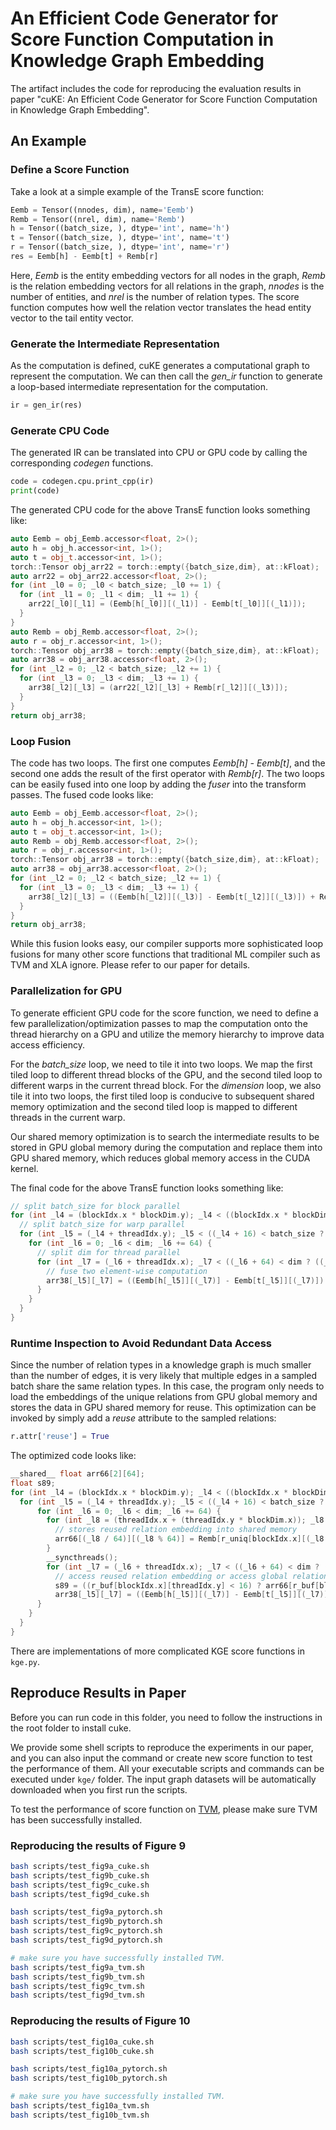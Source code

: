 # An Efficient Code Generator for Score Function Computation in Knowledge Graph Embedding

The artifact includes the code for reproducing the evaluation results in paper "cuKE: An Efficient Code Generator for Score Function Computation in Knowledge Graph Embedding".

## An Example
### Define a Score Function
Take a look at a simple example of the TransE score function:

```python
Eemb = Tensor((nnodes, dim), name='Eemb')
Remb = Tensor((nrel, dim), name='Remb')
h = Tensor((batch_size, ), dtype='int', name='h')
t = Tensor((batch_size, ), dtype='int', name='t')
r = Tensor((batch_size, ), dtype='int', name='r')
res = Eemb[h] - Eemb[t] + Remb[r]
```

Here, *Eemb* is the entity embedding vectors for all nodes in the graph, *Remb* is the relation embedding vectors for all relations in the graph, 
*nnodes* is the number of entities, and *nrel* is the number of relation types. The score function computes how well the relation vector translates the head entity vector to the tail entity vector.
### Generate the Intermediate Representation
As the computation is defined, cuKE generates a computational graph to represent the computation. 
We can then call the *gen_ir* function to generate a loop-based intermediate representation for the computation. 
```python
ir = gen_ir(res)
```
### Generate CPU Code
The generated IR can be translated into CPU or GPU code by calling the corresponding *codegen* functions.

```python
code = codegen.cpu.print_cpp(ir)
print(code)
```

The generated CPU code for the above TransE function looks something like:


```cpp
auto Eemb = obj_Eemb.accessor<float, 2>();
auto h = obj_h.accessor<int, 1>();
auto t = obj_t.accessor<int, 1>();
torch::Tensor obj_arr22 = torch::empty({batch_size,dim}, at::kFloat);
auto arr22 = obj_arr22.accessor<float, 2>();
for (int _l0 = 0; _l0 < batch_size; _l0 += 1) {
  for (int _l1 = 0; _l1 < dim; _l1 += 1) {
    arr22[_l0][_l1] = (Eemb[h[_l0]][(_l1)] - Eemb[t[_l0]][(_l1)]);
  } 
} 
auto Remb = obj_Remb.accessor<float, 2>();
auto r = obj_r.accessor<int, 1>();
torch::Tensor obj_arr38 = torch::empty({batch_size,dim}, at::kFloat);
auto arr38 = obj_arr38.accessor<float, 2>();
for (int _l2 = 0; _l2 < batch_size; _l2 += 1) {
  for (int _l3 = 0; _l3 < dim; _l3 += 1) {
    arr38[_l2][_l3] = (arr22[_l2][_l3] + Remb[r[_l2]][(_l3)]);
  } 
} 
return obj_arr38;
```

### Loop Fusion
The code has two loops. The first one computes *Eemb[h] - Eemb[t]*, and the second one adds the result of the first operator with *Remb[r]*.
The two loops can be easily fused into one loop by adding the *fuser* into the transform passes. The fused code looks like:


```cpp
auto Eemb = obj_Eemb.accessor<float, 2>();
auto h = obj_h.accessor<int, 1>();
auto t = obj_t.accessor<int, 1>();
auto Remb = obj_Remb.accessor<float, 2>();
auto r = obj_r.accessor<int, 1>();
torch::Tensor obj_arr38 = torch::empty({batch_size,dim}, at::kFloat);
auto arr38 = obj_arr38.accessor<float, 2>();
for (int _l2 = 0; _l2 < batch_size; _l2 += 1) {
  for (int _l3 = 0; _l3 < dim; _l3 += 1) {
    arr38[_l2][_l3] = ((Eemb[h[_l2]][(_l3)] - Eemb[t[_l2]][(_l3)]) + Remb[r[_l2]][(_l3)]);
  } 
} 
return obj_arr38;
```

While this fusion looks easy, our compiler supports more sophisticated loop fusions for many other score functions that traditional ML compiler such as TVM and XLA ignore. 
Please refer to our paper for details. 

### Parallelization for GPU

To generate efficient GPU code for the score function, we need to define a few parallelization/optimization passes to map the computation onto the thread hierarchy on a GPU and utilize the memory hierarchy to improve data access efficiency. 


For the *batch_size* loop, we need to tile it into two loops. We map the first tiled loop to different thread blocks of the GPU, and the second tiled loop to different warps in the current thread block. For the *dimension* loop, we also tile it into two loops, the first tiled loop is conducive to subsequent shared memory optimization and the second tiled loop is mapped to different threads in the current warp. 

Our shared memory optimization is to search the intermediate results to be stored in GPU global memory during the computation and replace them into GPU shared memory, which reduces global memory access in the CUDA kernel.

The final code for the above TransE function looks something like:
```cpp
// split batch_size for block parallel
for (int _l4 = (blockIdx.x * blockDim.y); _l4 < ((blockIdx.x * blockDim.y) + (batch_size / (batch_size/16))); _l4 += 16) {
  // split batch_size for warp parallel
  for (int _l5 = (_l4 + threadIdx.y); _l5 < ((_l4 + 16) < batch_size ? ((_l4 + 16)) : (batch_size)); _l5 += blockDim.y) {
    for (int _l6 = 0; _l6 < dim; _l6 += 64) {
      // split dim for thread parallel
      for (int _l7 = (_l6 + threadIdx.x); _l7 < ((_l6 + 64) < dim ? ((_l6 + 64)):(dim)); _l7 += blockDim.x) {
        // fuse two element-wise computation
        arr38[_l5][_l7] = ((Eemb[h[_l5]][(_l7)] - Eemb[t[_l5]][(_l7)]) + Remb[r[_l5]][(_l7)]); 
      } 
    } 
  } 
}
```

### Runtime Inspection to Avoid Redundant Data Access
Since the number of relation types in a knowledge graph is much smaller than the number of edges, it is very likely that multiple edges in a sampled batch share the same relation types. 
In this case, the program only needs to load the embeddings of the unique relations from GPU global memory and stores the data in GPU shared memory for reuse. 
This optimization can be invoked by simply add a *reuse* attribute to the sampled relations:
```python
r.attr['reuse'] = True
```

The optimized code looks like:
```cpp
__shared__ float arr66[2][64];
float s89;
for (int _l4 = (blockIdx.x * blockDim.y); _l4 < ((blockIdx.x * blockDim.y) + (batch_size / (batch_size/16))); _l4 += 16) {
  for (int _l5 = (_l4 + threadIdx.y); _l5 < ((_l4 + 16) < batch_size ? ((_l4 + 16)) : (batch_size)); _l5 += blockDim.y) {
      for (int _l6 = 0; _l6 < dim; _l6 += 64) {
        for (int _l8 = (threadIdx.x + (threadIdx.y * blockDim.x)); _l8 < (r_unique_cnt[blockIdx.x] * 64); _l8 += (blockDim.x * blockDim.y)) {
          // stores reused relation embedding into shared memory
          arr66[(_l8 / 64)][(_l8 % 64)] = Remb[r_uniq[blockIdx.x][(_l8 / 64)]][((_l8 % 64) + _l6)];
        } 
        __syncthreads();
        for (int _l7 = (_l6 + threadIdx.x); _l7 < ((_l6 + 64) < dim ? ((_l6 + 64)) : (dim)); _l7 += blockDim.x) {
          // access reused relation embedding or access global relation embedding
          s89 = ((r_buf[blockIdx.x][threadIdx.y] < 16) ? arr66[r_buf[blockIdx.x][threadIdx.y]][(_l7 - _l6)] : Remb[(r_buf[blockIdx.x][threadIdx.y] - 16)][_l7]);
          arr38[_l5][_l7] = ((Eemb[h[_l5]][(_l7)] - Eemb[t[_l5]][(_l7)]) + s89);
      } 
    } 
  } 
}
```

There are implementations of more complicated KGE score functions in ``kge.py``. 



## Reproduce Results in Paper

Before you can run code in this folder, you need to follow the instructions in the root folder to install cuke. 

We provide some shell scripts to reproduce the experiments in our paper, and you can also input the command or create new score function to test the performance of them. All your executable scripts and commands can be executed under `kge/` folder. The input graph datasets will be automatically downloaded when you first run the scripts.

To test the performance of score function on [TVM](https://github.com/apache/tvm), please make sure TVM has been successfully installed.

### Reproducing the results of Figure 9
```bash
bash scripts/test_fig9a_cuke.sh
bash scripts/test_fig9b_cuke.sh
bash scripts/test_fig9c_cuke.sh
bash scripts/test_fig9d_cuke.sh

bash scripts/test_fig9a_pytorch.sh
bash scripts/test_fig9b_pytorch.sh
bash scripts/test_fig9c_pytorch.sh
bash scripts/test_fig9d_pytorch.sh

# make sure you have successfully installed TVM.
bash scripts/test_fig9a_tvm.sh
bash scripts/test_fig9b_tvm.sh
bash scripts/test_fig9c_tvm.sh
bash scripts/test_fig9d_tvm.sh
```

### Reproducing the results of Figure 10
```bash
bash scripts/test_fig10a_cuke.sh
bash scripts/test_fig10b_cuke.sh

bash scripts/test_fig10a_pytorch.sh
bash scripts/test_fig10b_pytorch.sh

# make sure you have successfully installed TVM.
bash scripts/test_fig10a_tvm.sh
bash scripts/test_fig10b_tvm.sh
```
